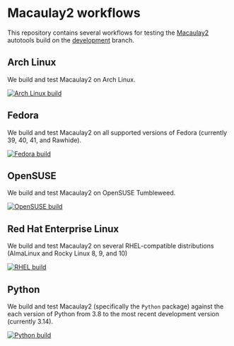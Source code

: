 # Macaulay2 workflows

This repository contains several workflows for testing the [Macaulay2](https://macaulay2.com) autotools build on the [development](https://github.com/Macaulay2/M2/tree/development) branch.

## Arch Linux
We build and test Macaulay2 on Arch Linux.

[![Arch Linux build](https://github.com/d-torrance/M2-workflows/actions/workflows/arch.yml/badge.svg)](https://github.com/d-torrance/M2-workflows/actions/workflows/arch.yml)

## Fedora
We build and test Macaulay2 on all supported versions of Fedora (currently 39, 40, 41, and Rawhide).

[![Fedora build](https://github.com/d-torrance/M2-workflows/actions/workflows/fedora.yml/badge.svg)](https://github.com/d-torrance/M2-workflows/actions/workflows/fedora.yml)

## OpenSUSE
We build and test Macaulay2 on OpenSUSE Tumbleweed.

[![OpenSUSE build](https://github.com/d-torrance/M2-workflows/actions/workflows/suse.yml/badge.svg)](https://github.com/d-torrance/M2-workflows/actions/workflows/suse.yml)

## Red Hat Enterprise Linux

We build and test Macaulay2 on several RHEL-compatible distributions (AlmaLinux and Rocky Linux 8, 9, and 10)

[![RHEL build](https://github.com/d-torrance/M2-workflows/actions/workflows/rhel.yml/badge.svg)](https://github.com/d-torrance/M2-workflows/actions/workflows/rhel.yml)

## Python
We build and test Macaulay2 (specifically the `Python` package) against the each version of Python from 3.8 to the most recent development version (currently 3.14).

[![Python build](https://github.com/d-torrance/M2-workflows/actions/workflows/python.yml/badge.svg)](https://github.com/d-torrance/M2-workflows/actions/workflows/python.yml)
